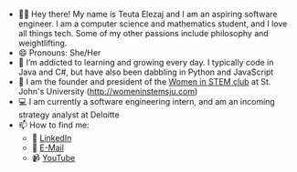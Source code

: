 - :woman_technologist: Hey there! My name is Teuta Elezaj and I am an aspiring software engineer. I am a computer science and mathematics student, and I love all things tech. Some of my other passions include philosophy and weightlifting.
- 😄 Pronouns: She/Her
- 🌱 I’m addicted to learning and growing every day. I typically code in Java and C#, but have also been dabbling in Python and JavaScript
- :dna: I am the founder and president of the [Women in STEM club](https://www.instagram.com/womeninstemsju/) at St. John's University (http://womeninstemsju.com)
- :computer: I am currently a software engineering intern, and am an incoming strategy analyst at Deloitte
- 📫 How to find me: 
  - :speech_balloon: [LinkedIn](https://www.linkedin.com/in/teutaelezaj/)
  - :email: [E-Mail](mailto:teutaelezaj101@gmail.com)
  - :video_camera: [YouTube](https://www.youtube.com/channel/UC11ce69leCAWuG5L2uo4qHw)

